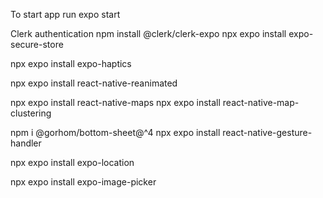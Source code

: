 To start app run expo start

Clerk authentication
npm install @clerk/clerk-expo
npx expo install expo-secure-store

npx expo install expo-haptics

npx expo install react-native-reanimated

npx expo install react-native-maps
npx expo install react-native-map-clustering

npm i @gorhom/bottom-sheet@^4
npx expo install react-native-gesture-handler

npx expo install expo-location

npx expo install expo-image-picker 